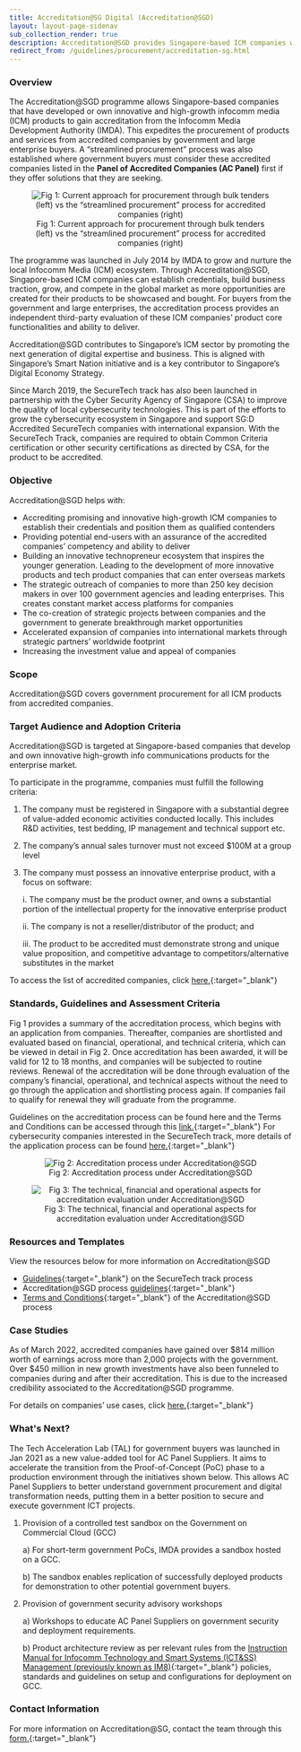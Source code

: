 ```yaml
---
title: Accreditation@SG Digital (Accreditation@SGD)
layout: layout-page-sidenav
sub_collection_render: true
description: Accreditation@SGD provides Singapore-based ICM companies with a streamlined procurement process for government ICT projects. Find out more here!
redirect_from: /guidelines/procurement/accreditation-sg.html
---
```


### Overview

The Accreditation@SGD programme allows Singapore-based companies that have developed or own innovative and high-growth infocomm media (ICM) products to gain accreditation from the Infocomm Media Development Authority (IMDA). This expedites the procurement of products and services from accredited companies by government and large enterprise buyers. A “streamlined procurement” process was also established where government buyers must consider these accredited companies listed in the **Panel of Accredited Companies (AC Panel)** first if they offer solutions that they are seeking.

<figure style="text-align: center">
  <img
    src="/assets/img/Accreditation@SGD-Fig1-v1.png"  
    alt="Fig 1: Current approach for procurement through bulk tenders (left) vs the “streamlined procurement” process for accredited companies (right)"
  />
  <figcaption> Fig 1: Current approach for procurement through bulk tenders (left) vs the “streamlined procurement” process for accredited companies (right)</figcaption>
</figure>

The programme was launched in July 2014 by IMDA to grow and nurture the local Infocomm Media (ICM) ecosystem. Through Accreditation@SGD, Singapore-based ICM companies can establish credentials, build business traction, grow, and compete in the global market as more opportunities are created for their products to be showcased and bought. For buyers from the government and large enterprises, the accreditation process provides an independent third-party evaluation of these ICM companies’ product core functionalities and ability to deliver.

Accreditation@SGD contributes to Singapore’s ICM sector by promoting the next generation of digital expertise and business. This is aligned with Singapore’s Smart Nation initiative and is a key contributor to Singapore’s Digital Economy Strategy.

Since March 2019, the SecureTech track has also been launched in partnership with the Cyber Security Agency of Singapore (CSA) to improve the quality of local cybersecurity technologies. This is part of the efforts to grow the cybersecurity ecosystem in Singapore and support SG:D Accredited SecureTech companies with international expansion. With the SecureTech Track, companies are required to obtain Common Criteria certification or other security certifications as directed by CSA, for the product to be accredited.

### Objective

Accreditation@SGD helps with:

- Accrediting promising and innovative high-growth ICM companies to establish their credentials and position them as qualified contenders
- Providing potential end-users with an assurance of the accredited companies’ competency and ability to deliver
- Building an innovative technopreneur ecosystem that inspires the younger generation. Leading to the development of more innovative products and tech product companies that can enter overseas markets
- The strategic outreach of companies to more than 250 key decision makers in over 100 government agencies and leading enterprises. This creates constant market access platforms for companies
- The co-creation of strategic projects between companies and the government to generate breakthrough market opportunities
- Accelerated expansion of companies into international markets through strategic partners’ worldwide footprint
- Increasing the investment value and appeal of companies

### Scope

Accreditation@SGD covers government procurement for all ICM products from accredited companies.   

### Target Audience and Adoption Criteria

Accreditation@SGD is targeted at Singapore-based companies that develop and own innovative high-growth info communications products for the enterprise market.

To participate in the programme, companies must fulfill the following criteria:

1. The company must be registered in Singapore with a substantial degree of value-added economic activities conducted locally. This includes R&D activities, test bedding, IP management and technical support etc.

2. The company’s annual sales turnover must not exceed $100M at a group level

3. The company must possess an innovative enterprise product, with a focus on software:

   i. The company must be the product owner, and owns a substantial portion of the intellectual property for the innovative enterprise product

   ii. The company is not a reseller/distributor of the product; and

   iii. The product to be accredited must demonstrate strong and unique value proposition, and competitive advantage to competitors/alternative  substitutes in the market

To access the list of accredited companies, click [here.](https://safe.menlosecurity.com/https:/www.imda.gov.sg/for-industry/technology-and-innovation/innovative-Tech-Companies?keyword=accreditation&industry=all&page=1){:target="_blank"}

### Standards, Guidelines and Assessment Criteria

Fig 1 provides a summary of the accreditation process, which begins with an application from companies. Thereafter, companies are shortlisted and evaluated based on financial, operational, and technical criteria, which can be viewed in detail in Fig 2. Once accreditation has been awarded, it will be valid for 12 to 18 months, and companies will be subjected to routine reviews. Renewal of the accreditation will be done through evaluation of the company’s financial, operational, and technical aspects without the need to go through the application and shortlisting process again. If companies fail to qualify for renewal they will graduate from the programme.

Guidelines on the accreditation process can be found here and the Terms and Conditions can be accessed through this [link.](https://safe.menlosecurity.com/https:/www.imda.gov.sg/-/media/Imda/Files/Programme/AccreditationSGD/Accreditation-TCsV5.pdf){:target="_blank"} For cybersecurity companies interested in the SecureTech track, more details of the application process can be found [here.](https://safe.menlosecurity.com/https:/www.imda.gov.sg/-/media/Imda/Files/Industry-Development/Startups/Accreditation-SecureTech-GuidelinesV1.pdf){:target="_blank"}

<figure style="text-align: center">
  <img
    src="/assets/img/Accreditation@SGD-Fig2-v3.png"  
    alt="Fig 2: Accreditation process under Accreditation@SGD"
  />
  <figcaption> Fig 2: Accreditation process under Accreditation@SGD</figcaption>
</figure>

<figure style="text-align: center">
  <img
    src="/assets/img/Accreditation@SGD-Fig3-v1.png"  
    alt="Fig 3: The technical, financial and operational aspects for accreditation evaluation under Accreditation@SGD"
  />
  <figcaption> Fig 3: The technical, financial and operational aspects for accreditation evaluation under Accreditation@SGD</figcaption>
</figure>

### Resources and Templates

View the resources below for more information on Accreditation@SGD
- [Guidelines](https://safe.menlosecurity.com/https:/www.imda.gov.sg/-/media/Imda/Files/Industry-Development/Startups/Accreditation-SecureTech-GuidelinesV1.pdf){:target="_blank"} on the SecureTech track process
- Accreditation@SGD process [guidelines](https://safe.menlosecurity.com/https:/www.imda.gov.sg/-/media/Imda/Files/Programme/AccreditationSGD/Accreditation-SGD-Guidelines.pdf){:target="_blank"}
- [Terms and Conditions](https://safe.menlosecurity.com/https:/www.imda.gov.sg/-/media/Imda/Files/Programme/AccreditationSGD/Accreditation-TCsV5.pdf){:target="_blank"} of the Accreditation@SGD process

### Case Studies

As of March 2022, accredited companies have gained over $814 million worth of earnings across more than 2,000 projects with the government. Over $450 million in new growth investments have also been funneled to companies during and after their accreditation. This is due to the increased credibility associated to the Accreditation@SGD programme.

For details on companies’ use cases, click [here.](https://safe.menlosecurity.com/https:/www.imda.gov.sg/programme-listing/accreditation-at-sgd/Success-Use-Cases){:target="_blank"}

### What's Next?

The Tech Acceleration Lab (TAL) for government buyers was launched in Jan 2021 as a new value-added tool for AC Panel Suppliers. It aims to accelerate the transition from the Proof-of-Concept (PoC) phase to a production environment through the initiatives shown below. This allows AC Panel Suppliers to better understand government procurement and digital transformation needs, putting them in a better position to secure and execute government ICT projects.

1. Provision of a controlled test sandbox on the Government on Commercial Cloud (GCC)
   
   a) For short-term government PoCs, IMDA provides a sandbox hosted on a GCC.
   
   b) The sandbox enables replication of successfully deployed products for demonstration to other potential government buyers.

2. Provision of government security advisory workshops
   
   a) Workshops to educate AC Panel Suppliers on government security and deployment requirements.
   
   b) Product architecture review as per relevant rules from the [Instruction Manual for Infocomm Technology and Smart Systems (ICT&SS) Management (previously known as IM8)](https://www.developer.tech.gov.sg/guidelines/standards-and-best-practices/instruction-manual-for-ict-ss-management.html){:target="_blank"} policies, standards and guidelines on setup and configurations for deployment on GCC.
   
### Contact Information

For more information on Accreditation@SG, contact the team through this [form.](https://form.gov.sg/#!/62280856ba91100012050933){:target="_blank"}
